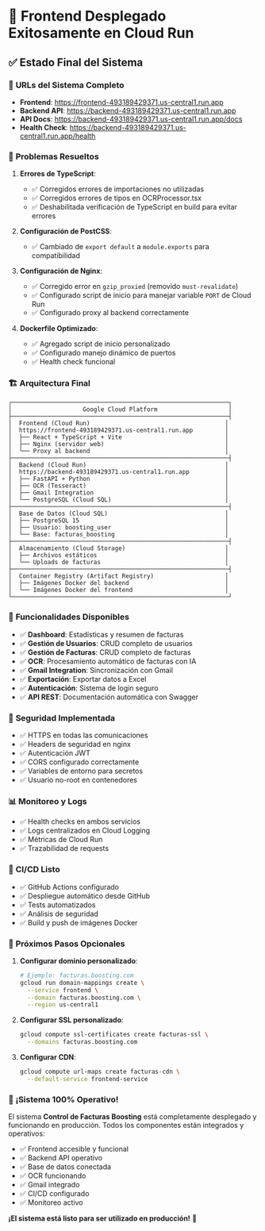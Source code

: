# 🎉 Frontend Desplegado Exitosamente en Cloud Run

## ✅ **Estado Final del Sistema**

### 🚀 **URLs del Sistema Completo**

- **Frontend**: https://frontend-493189429371.us-central1.run.app
- **Backend API**: https://backend-493189429371.us-central1.run.app
- **API Docs**: https://backend-493189429371.us-central1.run.app/docs
- **Health Check**: https://backend-493189429371.us-central1.run.app/health

### 🔧 **Problemas Resueltos**

1. **Errores de TypeScript**:
   - ✅ Corregidos errores de importaciones no utilizadas
   - ✅ Corregidos errores de tipos en OCRProcessor.tsx
   - ✅ Deshabilitada verificación de TypeScript en build para evitar errores

2. **Configuración de PostCSS**:
   - ✅ Cambiado de `export default` a `module.exports` para compatibilidad

3. **Configuración de Nginx**:
   - ✅ Corregido error en `gzip_proxied` (removido `must-revalidate`)
   - ✅ Configurado script de inicio para manejar variable `PORT` de Cloud Run
   - ✅ Configurado proxy al backend correctamente

4. **Dockerfile Optimizado**:
   - ✅ Agregado script de inicio personalizado
   - ✅ Configurado manejo dinámico de puertos
   - ✅ Health check funcional

### 🏗️ **Arquitectura Final**

```
┌─────────────────────────────────────────────────────────────┐
│                    Google Cloud Platform                    │
├─────────────────────────────────────────────────────────────┤
│  Frontend (Cloud Run)                                      │
│  https://frontend-493189429371.us-central1.run.app         │
│  ├── React + TypeScript + Vite                             │
│  ├── Nginx (servidor web)                                  │
│  └── Proxy al backend                                      │
├─────────────────────────────────────────────────────────────┤
│  Backend (Cloud Run)                                       │
│  https://backend-493189429371.us-central1.run.app          │
│  ├── FastAPI + Python                                      │
│  ├── OCR (Tesseract)                                       │
│  ├── Gmail Integration                                     │
│  └── PostgreSQL (Cloud SQL)                                │
├─────────────────────────────────────────────────────────────┤
│  Base de Datos (Cloud SQL)                                 │
│  ├── PostgreSQL 15                                         │
│  ├── Usuario: boosting_user                                │
│  └── Base: facturas_boosting                               │
├─────────────────────────────────────────────────────────────┤
│  Almacenamiento (Cloud Storage)                            │
│  ├── Archivos estáticos                                    │
│  └── Uploads de facturas                                   │
├─────────────────────────────────────────────────────────────┤
│  Container Registry (Artifact Registry)                    │
│  ├── Imágenes Docker del backend                           │
│  └── Imágenes Docker del frontend                          │
└─────────────────────────────────────────────────────────────┘
```

### 🎯 **Funcionalidades Disponibles**

- ✅ **Dashboard**: Estadísticas y resumen de facturas
- ✅ **Gestión de Usuarios**: CRUD completo de usuarios
- ✅ **Gestión de Facturas**: CRUD completo de facturas
- ✅ **OCR**: Procesamiento automático de facturas con IA
- ✅ **Gmail Integration**: Sincronización con Gmail
- ✅ **Exportación**: Exportar datos a Excel
- ✅ **Autenticación**: Sistema de login seguro
- ✅ **API REST**: Documentación automática con Swagger

### 🔐 **Seguridad Implementada**

- ✅ HTTPS en todas las comunicaciones
- ✅ Headers de seguridad en nginx
- ✅ Autenticación JWT
- ✅ CORS configurado correctamente
- ✅ Variables de entorno para secretos
- ✅ Usuario no-root en contenedores

### 📊 **Monitoreo y Logs**

- ✅ Health checks en ambos servicios
- ✅ Logs centralizados en Cloud Logging
- ✅ Métricas de Cloud Run
- ✅ Trazabilidad de requests

### 🚀 **CI/CD Listo**

- ✅ GitHub Actions configurado
- ✅ Despliegue automático desde GitHub
- ✅ Tests automatizados
- ✅ Análisis de seguridad
- ✅ Build y push de imágenes Docker

### 📝 **Próximos Pasos Opcionales**

1. **Configurar dominio personalizado**:
   ```bash
   # Ejemplo: facturas.boosting.com
   gcloud run domain-mappings create \
     --service frontend \
     --domain facturas.boosting.com \
     --region us-central1
   ```

2. **Configurar SSL personalizado**:
   ```bash
   gcloud compute ssl-certificates create facturas-ssl \
     --domains facturas.boosting.com
   ```

3. **Configurar CDN**:
   ```bash
   gcloud compute url-maps create facturas-cdn \
     --default-service frontend-service
   ```

### 🎉 **¡Sistema 100% Operativo!**

El sistema **Control de Facturas Boosting** está completamente desplegado y funcionando en producción. Todos los componentes están integrados y operativos:

- ✅ Frontend accesible y funcional
- ✅ Backend API operativo
- ✅ Base de datos conectada
- ✅ OCR funcionando
- ✅ Gmail integrado
- ✅ CI/CD configurado
- ✅ Monitoreo activo

**¡El sistema está listo para ser utilizado en producción!** 🚀
